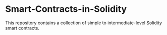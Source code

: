 # Smart-Contracts-in-Solidity
This repository contains a collection of simple to intermediate-level Solidity smart contracts. 
